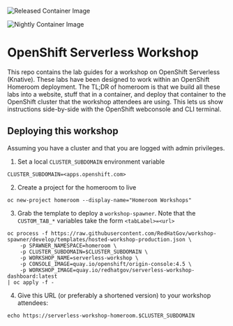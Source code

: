 ![Released Container Image](https://github.com/RedHatGov/serverless-workshop-dashboard/workflows/Released%20Container%20Image/badge.svg)

![Nightly Container Image](https://github.com/RedHatGov/serverless-workshop-dashboard/workflows/Nightly%20Container%20Image/badge.svg)


# OpenShift Serverless Workshop
This repo contains the lab guides for a workshop on OpenShift Serverless (Knative). These labs have been designed to work within an OpenShift Homeroom deployment. The TL;DR of homeroom is that we build all these labs into a website, stuff that in a container, and deploy that container to the OpenShift cluster that the workshop attendees are using. This lets us show instructions side-by-side with the OpenShift webconsole and CLI terminal.


## Deploying this workshop
Assuming you have a cluster and that you are logged with admin privileges.

1. Set a local `CLUSTER_SUBDOMAIN` environment variable
```
CLUSTER_SUBDOMAIN=<apps.openshift.com>
```
2. Create a project for the homeroom to live
```
oc new-project homeroom --display-name="Homeroom Workshops"
```
3. Grab the template to deploy a `workshop-spawner`. Note that the `CUSTOM_TAB_*` variables take the form `<tabLabel>=<url>`
```
oc process -f https://raw.githubusercontent.com/RedHatGov/workshop-spawner/develop/templates/hosted-workshop-production.json \
    -p SPAWNER_NAMESPACE=homeroom \
    -p CLUSTER_SUBDOMAIN=$CLUSTER_SUBDOMAIN \
    -p WORKSHOP_NAME=serverless-workshop \
    -p CONSOLE_IMAGE=quay.io/openshift/origin-console:4.5 \
    -p WORKSHOP_IMAGE=quay.io/redhatgov/serverless-workshop-dashboard:latest
| oc apply -f -
```
4. Give this URL (or preferably a shortened version) to your workshop attendees:
```
echo https://serverless-workshop-homeroom.$CLUSTER_SUBDOMAIN
```

